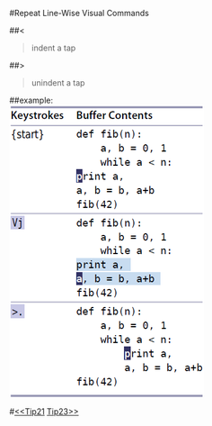 #Repeat Line-Wise Visual Commands  
  
##<  
>indent a tap  
  
##>  
>unindent a tap  
  
##example:  
![tip22](images/tip22.png)  
  
#[<<Tip21](tip21.md) [Tip23>>](tip23.md)
